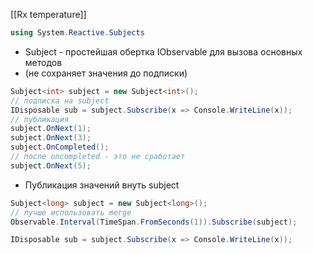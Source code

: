 [[Rx temperature]]

```cs
using System.Reactive.Subjects
```
- Subject - простейшая обертка IObservable для вызова основных методов
- (не сохраняет значения до подписки)
```cs
Subject<int> subject = new Subject<int>();
// подписка на subject
IDisposable sub = subject.Subscribe(x => Console.WriteLine(x));
// публикация
subject.OnNext(1);
subject.OnNext(3);
subject.OnCompleted();
// после oncompleted - это не сработает
subject.OnNext(5);
```
- Публикация значений внуть subject
```cs
Subject<long> subject = new Subject<long>();
// лучше использовать merge
Observable.Interval(TimeSpan.FromSeconds(1)).Subscribe(subject);

IDisposable sub = subject.Subscribe(x => Console.WriteLine(x));
```
